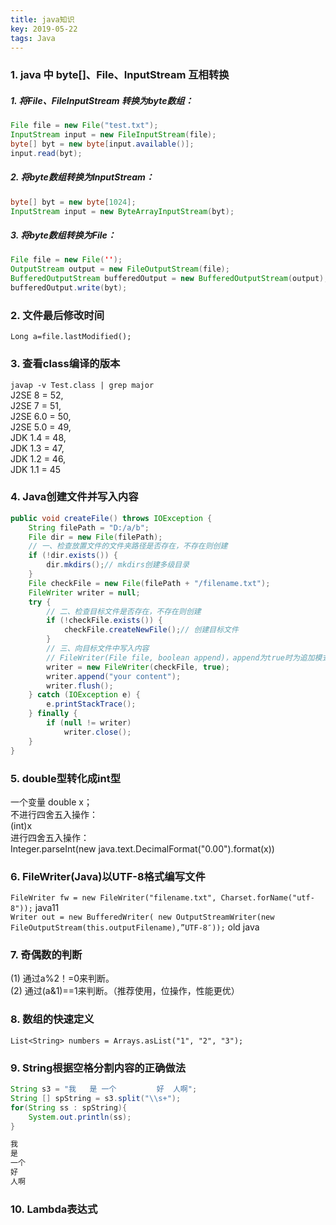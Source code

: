 ```yaml
---
title: java知识
key: 2019-05-22
tags: Java
---
```


### 1. java 中 byte[]、File、InputStream 互相转换
##### 1. 将File、FileInputStream 转换为byte数组：
```java
File file = new File("test.txt");
InputStream input = new FileInputStream(file);
byte[] byt = new byte[input.available()];
input.read(byt);
```
##### 2. 将byte数组转换为InputStream：
```java
byte[] byt = new byte[1024];
InputStream input = new ByteArrayInputStream(byt);
```
##### 3. 将byte数组转换为File：
```java
File file = new File('');
OutputStream output = new FileOutputStream(file);
BufferedOutputStream bufferedOutput = new BufferedOutputStream(output);
bufferedOutput.write(byt);
```
### 2. 文件最后修改时间
`Long a=file.lastModified();`
### 3. 查看class编译的版本
`javap -v Test.class | grep major`   
J2SE 8 = 52,   
J2SE 7 = 51,   
J2SE 6.0 = 50,   
J2SE 5.0 = 49,   
JDK 1.4 = 48,   
JDK 1.3 = 47,   
JDK 1.2 = 46,  
JDK 1.1 = 45  
### 4. Java创建文件并写入内容
```java
public void createFile() throws IOException {
    String filePath = "D:/a/b";
    File dir = new File(filePath);
    // 一、检查放置文件的文件夹路径是否存在，不存在则创建
    if (!dir.exists()) {
        dir.mkdirs();// mkdirs创建多级目录
    }
    File checkFile = new File(filePath + "/filename.txt");
    FileWriter writer = null;
    try {
        // 二、检查目标文件是否存在，不存在则创建
        if (!checkFile.exists()) {
            checkFile.createNewFile();// 创建目标文件
        }
        // 三、向目标文件中写入内容
        // FileWriter(File file, boolean append)，append为true时为追加模式，false或缺省则为覆盖模式
        writer = new FileWriter(checkFile, true);
        writer.append("your content");
        writer.flush();
    } catch (IOException e) {
        e.printStackTrace();
    } finally {
        if (null != writer)
            writer.close();
    }
}
```
### 5. double型转化成int型
一个变量 double x；  
不进行四舍五入操作：  
(int)x   
进行四舍五入操作：  
Integer.parseInt(new java.text.DecimalFormat("0.00").format(x))  
### 6. FileWriter(Java)以UTF-8格式编写文件
`FileWriter fw = new FileWriter("filename.txt", Charset.forName("utf-8"));`  java11   
`Writer out = new BufferedWriter( new OutputStreamWriter(new FileOutputStream(this.outputFilename),”UTF-8″));`   old java   
### 7. 奇偶数的判断
(1) 通过a%2！=0来判断。  
(2) 通过(a&1)==1来判断。（推荐使用，位操作，性能更优）  
### 8. 数组的快速定义
`List<String> numbers = Arrays.asList("1", "2", "3");`
### 9. String根据空格分割内容的正确做法
```java
String s3 = "我   是 一个         好  人啊";
String [] spString = s3.split("\\s+");
for(String ss : spString){
    System.out.println(ss);
}

我
是
一个
好
人啊
```
### 10. Lambda表达式
